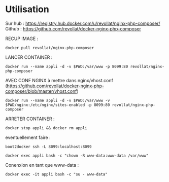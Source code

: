 # Utilisation

Sur hub : https://registry.hub.docker.com/u/revollat/nginx-php-composer/
Github : https://github.com/revollat/docker-nginx-php-composer

RECUP IMAGE :

```
docker pull revollat/nginx-php-composer
```

LANCER CONTAINER :

```
docker run --name appli -d -v $PWD:/var/www -p 8099:80 revollat/nginx-php-composer
```

AVEC CONF NGINX à mettre dans nginx/vhost.conf (https://github.com/revollat/docker-nginx-php-composer/blob/master/vhost.conf)

```
docker run --name appli -d -v $PWD:/var/www -v $PWD/nginx:/etc/nginx/sites-enabled -p 8099:80 revollat/nginx-php-composer
```

ARRETER CONTAINER :

```
docker stop appli && docker rm appli
```

eventuellement faire : 

```
boot2docker ssh -L 8099:localhost:8099

docker exec appli bash -c "chown -R www-data:www-data /var/www"
```


Conenxion en tant que www-data :

```
docker exec -it appli bash -c "su - www-data"
```
